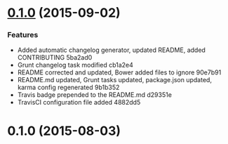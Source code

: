 <a name="0.1.0"></a>
# [0.1.0](//compare/0.1.0...v0.1.0) (2015-09-02)


### Features

* Added automatic changelog generator, updated README, added CONTRIBUTING 5ba2ad0
* Grunt changelog task modified cb1a2e4
* README corrected and updated, Bower added files to ignore 90e7b91
* README.md updated, Grunt tasks updated, package.json updated, karma config regenerated 9b1b352
* Travis badge prepended to the README.md d29351e
* TravisCI configuration file added 4882dd5



<a name="0.1.0"></a>
# 0.1.0 (2015-08-03)




